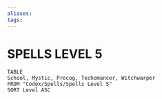 ```yaml
---
aliases: 
tags: 
---
```

# SPELLS LEVEL 5
``` dataview
TABLE
School, Mystic, Precog, Techomancer, Witchwarper
FROM "Codex/Spells/Spells Level 5"
SORT Level ASC
```